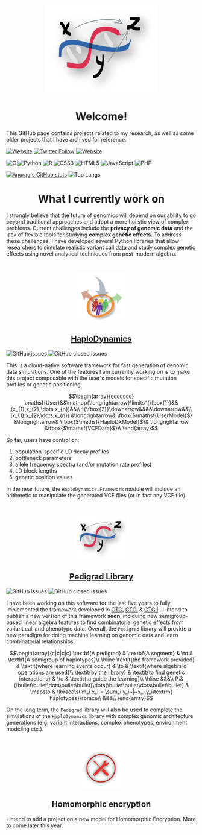 <p align="center">
  <img width="300px" src="img/logo.png" />
  <h1 align="center">Welcome!</a></h1>
</p>

This GitHub page contains projects related to my research, as well as some older projects that I have archived for reference.

[![Website](https://img.shields.io/website?up_color=olivegreen&url=https%3A%2F%2Fwww.normalesup.org%2F~tuyeras%2F&style=for-the-badge&label=Webpage)](https://www.normalesup.org/~tuyeras/)
[![Twitter Follow](https://img.shields.io/twitter/follow/Rtuyeras?label=%40Rtuyeras&style=for-the-badge&logo=X&labelColor=black&color=grey)](https://twitter.com/rtuyeras?lang=en)
[![Website](https://img.shields.io/website?up_message=%20&up_color=dodgerblue&url=https%3A%2F%2Fhub.docker.com%2Fu%2Frtuyeras&style=for-the-badge&logo=Docker&label=Docker)
](https://hub.docker.com/u/rtuyeras)

![C](https://img.shields.io/badge/c-%2300599C.svg?style=for-the-badge&logo=c&logoColor=white)
![Python](https://img.shields.io/badge/python-3670A0?style=for-the-badge&logo=python&logoColor=ffdd54)
![R](https://img.shields.io/badge/r-%23276DC3.svg?style=for-the-badge&logo=r&logoColor=white)
![CSS3](https://img.shields.io/badge/css3-%231572B6.svg?style=for-the-badge&logo=css3&logoColor=white)
![HTML5](https://img.shields.io/badge/html5-%23E34F26.svg?style=for-the-badge&logo=html5&logoColor=white)
![JavaScript](https://img.shields.io/badge/javascript-%23323330.svg?style=for-the-badge&logo=javascript&logoColor=%23F7DF1E)
![PHP](https://img.shields.io/badge/php-%23777BB4.svg?style=for-the-badge&logo=php&logoColor=white)

[![Anurag's GitHub stats](https://github-readme-stats.vercel.app/api?username=remytuyeras\&rank_icon=github)](https://github.com/anuraghazra/github-readme-stats)
![Top Langs](https://github-readme-stats.vercel.app/api/top-langs/?username=remytuyeras&layout=compact)
<br>

<p align="center">
  <h1 align="center">What I currently work on</h1>
</p>

I strongly believe that the future of genomics will depend on our ability to go beyond traditional approaches and adopt a more holistic view of complex problems. 
Current challenges include the **privacy of genomic data** and the lack of flexible tools for studying **complex genetic effects**. To address these challenges, I have developed several Python libraries that allow researchers to simulate realistic variant call data and study complex genetic effects using novel analytical techniques from post-modern algebra.

<br>

<p align="center">
  <img width="130px" src="img/haplo-logo.png"/>
  <h2 align="center"><a href="https://github.com/remytuyeras/HaploDynamics">HaploDynamics</a></h2>
</p>

![GitHub issues](https://img.shields.io/github/issues-raw/remytuyeras/HaploDynamics?style=for-the-badge&logo=Github&color=purple)
![GitHub closed issues](https://img.shields.io/github/issues-closed-raw/remytuyeras/HaploDynamics?style=for-the-badge&logo=Github&color=purple)

This is a cloud-native software framework for fast generation of genomic data simulations. One of the features I am currently working on is to make this project composable with the user's models for specific mutation profiles or genetic positioning. 

$$\begin{array}{ccccccc}
\mathsf{User}&&\mathop{\longrightarrow}\limits^{\fbox{1}}&&(x_{1},x_{2},\dots,x_{n})&&\\
^{\fbox{2}}\downarrow&&&&\downarrow&&\\
(x_{1},x_{2},\dots,x_{n}) &\longrightarrow& \fbox{$\mathsf{UserModel}$} &\longrightarrow& \fbox{$\mathsf{HaploDXModel}$}& \longrightarrow &\fbox{$\mathsf{VCFData}$}\\
\end{array}$$

So far, users have control on:
  1. population-specific LD decay profiles
  2. bottleneck parameters
  3. allele frequency spectra (and/or mutation rate profiles)
  4. LD block lengths
  5. genetic position values

In the near future, the ```HaploDynamics.Framework``` module will include an arithmetic to manipulate the generated VCF files (or in fact any VCF file).

<br>

<p align="center">
  <img width="150px" src="img/logo.png"/>
  <h2 align="center"><a href="https://github.com/remytuyeras/pedigrad-library">Pedigrad Library</a></h2>
</p>

![GitHub issues](https://img.shields.io/github/issues-raw/remytuyeras/pedigrad-library?style=for-the-badge&logo=Github&color=purple)
![GitHub closed issues](https://img.shields.io/github/issues-closed-raw/remytuyeras/pedigrad-library?style=for-the-badge&logo=Github&color=purple)

I have been working on this software for the last five years to fully implemented the framework developed in <a href="https://arxiv.org/abs/1708.05255">CTG</a>, <a href="https://arxiv.org/abs/1805.07002">CTGI</a> \& <a href="https://arxiv.org/abs/1805.07004">CTGII</a> . I intend to publish a new version of this framework **soon**, inclduing new semigroup-based linear algebra features to find combinatorial genetic effects from variant call and phenotype data. Overall,  the ```Pedigrad``` library will provide a new paradigm for doing machine learning on genomic data and learn combinatorial relationships.

$$\begin{array}{c|c|c|c}
\textbf{A pedigrad} & \textbf{A segment} & \to & \textbf{A semigroup of haplotypes}\\
\hline
\textit{the framework provided} & \textit{where learning events occur} & \to & \textit{where algebraic operations are used}\\
\textit{by the library} & \textit{to find genetic interactions} & \to & \textit{to guide the learning}\\
\hline
&&&\\
P:&(\bullet\bullet\dots\bullet\bullet)\dots(\bullet\bullet\dots\bullet\bullet) & \mapsto & \lbrace\sum_i x_i = \sum_i y_i~|~x_i,y_i\textrm{ haplotypes}\rbrace\\
&&&\\
\end{array}$$

On the long term, the ```Pedigrad``` library will also be used to complete the simulations of the ```HaploDynamics``` library with complex genomic architecture generations (e.g. variant interactions, complex phenotypes, environment modeling etc.).

<br>

<p align="center">
  <img width="110px" src="img/logo-fhe.png"/>
  <h2 align="center">Homomorphic encryption</h2>
</p>

I intend to add a project on a new model for Homomorphic Encryption. More to come later this year.


